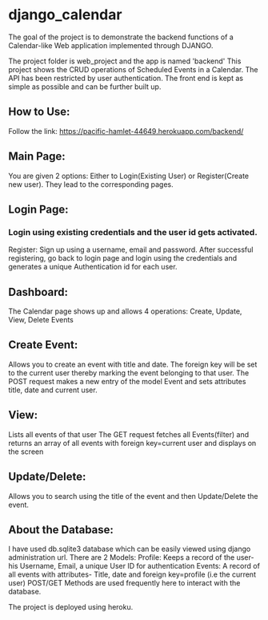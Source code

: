 # django_calendar
The goal of the project is to demonstrate the backend functions of a Calendar-like Web application implemented through DJANGO. 

The project folder is web_project and the app is named 'backend'
This project shows the CRUD operations of Scheduled Events in a Calendar. The API has been restricted by user authentication. 
The front end is kept as simple as possible and can be further built up.

## How to Use:
Follow the link: https://pacific-hamlet-44649.herokuapp.com/backend/

## Main Page:
You are given 2 options: Either to Login(Existing User) or Register(Create new user). They lead to the corresponding pages.

## Login Page: 
### Login using existing credentials and the user id gets activated.
Register:
Sign up using a username, email and password. After successful registering, go back to login page and login using the credentials and generates a unique Authentication id for each user.

## Dashboard:
The Calendar page shows up and allows 4 operations:
Create, Update, View, Delete Events 

## Create Event:
Allows you to create an event with title and date. The foreign key will be set to the current user thereby marking the event belonging to that user. 
The POST request makes a new entry of the model Event and sets attributes title, date and current user.

## View:
Lists all events of that user 
The GET request fetches all Events(filter) and returns an array of all events with foreign key=current user and displays on the screen

## Update/Delete:
Allows you to search using the title of the event and then Update/Delete the event.

## About the Database:
I have used db.sqlite3 database which can be easily viewed using django administration url.
There are 2 Models:
   Profile: Keeps a record of the user- his Username, Email, a unique User ID for authentication 
   Events: A record of all events with attributes- Title, date and foreign key=profile (i.e the current user)
 POST/GET Methods are used frequently here to interact with the database. 
 
 The project is deployed using heroku.
